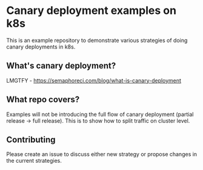 # Canary deployment examples on k8s

This is an example repository to demonstrate various strategies of doing canary deployments in k8s.

## What's canary deployment?

LMGTFY - https://semaphoreci.com/blog/what-is-canary-deployment

## What repo covers?

Examples will not be introducing the full flow of canary deployment (partial release -> full release). This is to show how to split traffic on cluster level.

## Contributing

Please create an issue to discuss either new strategy or propose changes in the current strategies.
